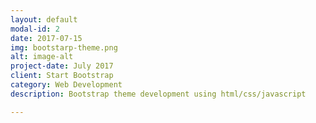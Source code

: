 ```yaml
---
layout: default
modal-id: 2
date: 2017-07-15
img: bootstarp-theme.png
alt: image-alt
project-date: July 2017
client: Start Bootstrap
category: Web Development
description: Bootstrap theme development using html/css/javascript

---
```


